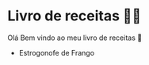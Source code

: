# Livro de receitas :man_cook:



Olá Bem vindo ao meu livro de receitas :wave:

- Estrogonofe de Frango